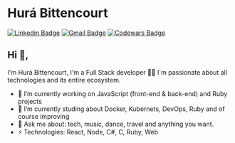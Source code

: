# Hurá Bittencourt
[![Linkedin Badge](https://img.shields.io/badge/-hurabittencourt-blue?style=flat-square&logo=Linkedin&logoColor=white&link=https://www.linkedin.com/in/hurá-bittencourt)](https://www.linkedin.com/in/hurá-bittencourt)
[![Gmail Badge](https://img.shields.io/badge/-hurabittencourt@gmail.com-c14438?style=flat-square&logo=Gmail&logoColor=white&link=mailto:hurabittencourt@gmail.com)](mailto:hurabittencourt@gmail.com)
[![Codewars Badge](https://www.codewars.com/users/HuraBittencourt/badges/micro)](https://www.codewars.com/users/HuraBittencourt/badges/micro)
## Hi 👋, 
I'm Hurá Bittencourt, I'm a Full Stack developer 👨‍💻 I´m passionate about all technologies and its entire ecosystem. 

- 🔭 I’m currently working on JavaScript (front-end & back-end) and Ruby projects
- 🌱 I’m currently studing about Docker, Kubernets, DevOps, Ruby and of course improving 
- 💬 Ask me about: tech, music, dance, travel and anything you want.
- ⚡ Technologies: React, Node, C#, C, Ruby, Web
